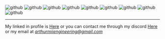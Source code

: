 ![github](https://img.shields.io/badge/-Git-black?logo=git&logoColor-white&style=for-the-badge)
![github](https://img.shields.io/badge/-Helix-black?logo=vim&logoColor-white&style=for-the-badge)
![github](https://img.shields.io/badge/-C-black?logo=c&logoColor-white&style=for-the-badge)
![github](https://img.shields.io/badge/-Go-black?logo=go&logoColor-white&style=for-the-badge)
![github](https://img.shields.io/badge/-Nim-black?logo=nim&logoColor-white&style=for-the-badge)
![github](https://img.shields.io/badge/-Python-black?logo=python&logoColor-white&style=for-the-badge)
![github](https://img.shields.io/badge/-Numpy-black?logo=numpy&logoColor-white&style=for-the-badge)
![github](https://img.shields.io/badge/-Pandas-black?logo=pandas&logoColor-white&style=for-the-badge)
![github](https://img.shields.io/badge/-Flask-black?logo=flask&logoColor-white&style=for-the-badge)

---

My linked in profile is [Here](https://www.linkedin.com/in/arthur-maul-5257b12a2/)
or you can contact me through my discord [Here](https://discordapp.com/users/1245417970121834596/)
or my email at *arthurmiiengineering@gmail.com*
